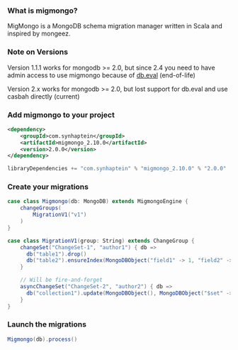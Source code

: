 ### What is migmongo?

MigMongo is a MongoDB schema migration manager written in Scala and inspired by mongeez.

### Note on Versions

Version 1.1.1 works for mongodb >= 2.0, but since 2.4 you need to have admin access to use migmongo because of [db.eval](http://docs.mongodb.org/manual/reference/method/db.eval/) (end-of-life)

Version 2.x works for mongodb >= 2.0, but lost support for db.eval and use casbah directly (current)

### Add migmongo to your project
```xml
<dependency>
    <groupId>com.synhaptein</groupId>
	<artifactId>migmongo_2.10.0</artifactId>
	<version>2.0.0</version>
</dependency>
```

```scala
libraryDependencies += "com.synhaptein" % "migmongo_2.10.0" % "2.0.0"
```

### Create your migrations
```scala
case class Migmongo(db: MongoDB) extends MigmongoEngine {
    changeGroups(
        MigrationV1("v1")
    )
}

case class MigrationV1(group: String) extends ChangeGroup {
    changeSet("ChangeSet-1", "author1") { db =>
      db("table1").drop()
      db("table2").ensureIndex(MongoDBObject("field1" -> 1, "field2" -> -1))
    }

    // Will be fire-and-forget
    asyncChangeSet("ChangeSet-2", "author2") { db =>
      db("collection1").update(MongoDBObject(), MongoDBObject("$set" -> MongoDBObject("price" -> 180)), false, true)
    }
}
```

### Launch the migrations

```scala
Migmongo(db).process()
```